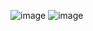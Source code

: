 ![image](https://github.com/user-attachments/assets/cd138139-ab5f-48da-8269-1ef6c4e2b48a)
![image](https://github.com/user-attachments/assets/eac00656-5a8d-44bd-9130-10e9c1092d57)

